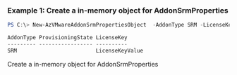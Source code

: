 ### Example 1: Create a in-memory object for AddonSrmProperties
```powershell
PS C:\> New-AzVMwareAddonSrmPropertiesObject  -AddonType SRM -LicenseKey "LicenseKeyValue"

AddonType ProvisioningState LicenseKey
--------- ----------------- ----------
SRM                         LicenseKeyValue
```

Create a in-memory object for AddonSrmProperties